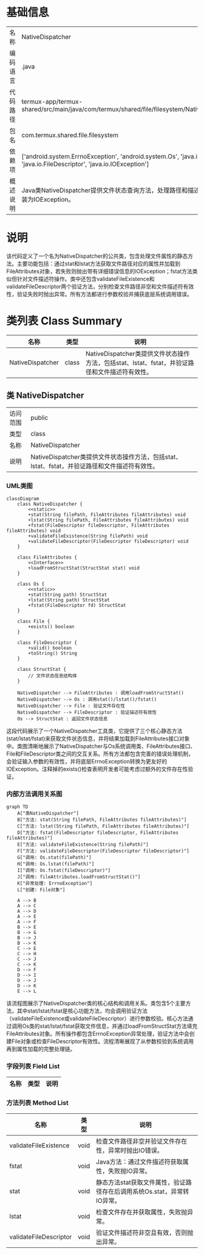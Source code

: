 # 基础信息

|      |      |
|------|------|
| 名称 | NativeDispatcher |
| 编码语言 | .java |
| 代码路径 | termux-app/termux-shared/src/main/java/com/termux/shared/file/filesystem/NativeDispatcher.java |
| 包名 | com.termux.shared.file.filesystem |
| 依赖项 | ['android.system.ErrnoException', 'android.system.Os', 'java.io.File', 'java.io.FileDescriptor', 'java.io.IOException'] |
| 概述说明 | Java类NativeDispatcher提供文件状态查询方法，处理路径和描述符验证，异常封装为IOException。 |

# 说明

该代码定义了一个名为NativeDispatcher的公共类，包含处理文件属性的静态方法。主要功能包括：通过stat和lstat方法获取文件路径对应的属性并加载到FileAttributes对象，若失败则抛出带有详细错误信息的IOException；fstat方法类似但针对文件描述符操作。类中还包含validateFileExistence和validateFileDescriptor两个验证方法，分别检查文件路径非空和文件描述符有效性，验证失败时抛出异常。所有方法都进行参数校验并捕获底层系统调用错误。

# 类列表 Class Summary

| 名称   | 类型  | 说明 |
|-------|------|-------------|
| NativeDispatcher | class | NativeDispatcher类提供文件状态操作方法，包括stat、lstat、fstat，并验证路径和文件描述符有效性。 |



## 类 NativeDispatcher

|      |      |
|------|------|
| 访问范围 | public |
| 类型 | class |
| 名称 | NativeDispatcher |
| 说明 | NativeDispatcher类提供文件状态操作方法，包括stat、lstat、fstat，并验证路径和文件描述符有效性。 |


### UML类图

```mermaid
classDiagram
    class NativeDispatcher {
        <<static>>
        +stat(String filePath, FileAttributes fileAttributes) void
        +lstat(String filePath, FileAttributes fileAttributes) void
        +fstat(FileDescriptor fileDescriptor, FileAttributes fileAttributes) void
        +validateFileExistence(String filePath) void
        +validateFileDescriptor(FileDescriptor fileDescriptor) void
    }

    class FileAttributes {
        <<Interface>>
        +loadFromStructStat(StructStat stat) void
    }

    class Os {
        <<static>>
        +stat(String path) StructStat
        +lstat(String path) StructStat
        +fstat(FileDescriptor fd) StructStat
    }

    class File {
        +exists() boolean
    }

    class FileDescriptor {
        +valid() boolean
        +toString() String
    }

    class StructStat {
        // 文件状态信息结构体
    }

    NativeDispatcher --> FileAttributes : 调用loadFromStructStat()
    NativeDispatcher --> Os : 调用stat()/lstat()/fstat()
    NativeDispatcher --> File : 验证文件存在性
    NativeDispatcher --> FileDescriptor : 验证描述符有效性
    Os --> StructStat : 返回文件状态信息
```

这段代码展示了一个NativeDispatcher工具类，它提供了三个核心静态方法(stat/lstat/fstat)来获取文件状态信息，并将结果加载到FileAttributes接口对象中。类图清晰地展示了NativeDispatcher与Os系统调用类、FileAttributes接口、File和FileDescriptor类之间的交互关系。所有方法都包含完善的错误处理机制，会验证输入参数的有效性，并将底层ErrnoException转换为更友好的IOException。注释掉的exists()检查表明开发者可能考虑过额外的文件存在性验证。


### 内部方法调用关系图

```mermaid
graph TD
    A["类NativeDispatcher"]
    B["方法: stat(String filePath, FileAttributes fileAttributes)"]
    C["方法: lstat(String filePath, FileAttributes fileAttributes)"]
    D["方法: fstat(FileDescriptor fileDescriptor, FileAttributes fileAttributes)"]
    E["方法: validateFileExistence(String filePath)"]
    F["方法: validateFileDescriptor(FileDescriptor fileDescriptor)"]
    G["调用: Os.stat(filePath)"]
    H["调用: Os.lstat(filePath)"]
    I["调用: Os.fstat(fileDescriptor)"]
    J["调用: fileAttributes.loadFromStructStat()"]
    K["异常处理: ErrnoException"]
    L["创建: File对象"]

    A --> B
    A --> C
    A --> D
    A --> E
    A --> F
    B --> E
    B --> G
    B --> J
    B --> K
    C --> E
    C --> H
    C --> J
    C --> K
    D --> F
    D --> I
    D --> J
    D --> K
    E --> L
```

该流程图展示了NativeDispatcher类的核心结构和调用关系。类包含5个主要方法，其中stat/lstat/fstat是核心功能方法，均会调用验证方法（validateFileExistence或validateFileDescriptor）进行参数校验。核心方法通过调用Os类的stat/lstat/fstat获取文件信息，并通过loadFromStructStat方法填充FileAttributes对象。所有操作都包含ErrnoException异常处理，验证方法中会创建File对象或检查FileDescriptor有效性。流程清晰展现了从参数校验到系统调用再到属性加载的完整处理链。

### 字段列表 Field List

| 名称  | 类型  | 说明 |
|-------|-------|------|

### 方法列表 Method List

| 名称  | 类型  | 说明 |
|-------|-------|------|
| validateFileExistence | void | 检查文件路径非空并验证文件存在性，异常时抛出IO错误。 |
| fstat | void | Java方法：通过文件描述符获取属性，失败抛IO异常。 |
| stat | void | 静态方法stat获取文件属性，验证路径存在后调用系统Os.stat，异常转IO异常。 |
| lstat | void | 检查文件存在并获取属性，失败抛异常。 |
| validateFileDescriptor | void | 验证文件描述符非空且有效，否则抛出异常。 |




